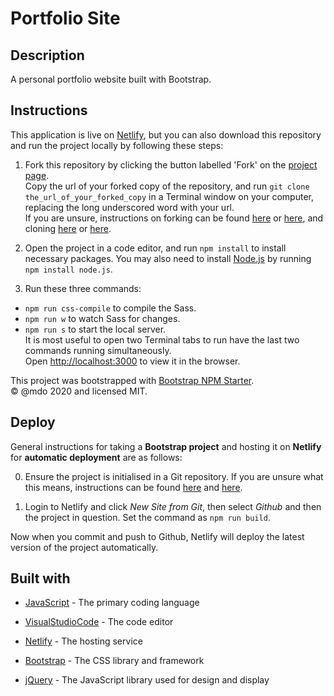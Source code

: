 # Portfolio Site

## Description

A personal portfolio website built with Bootstrap.

## Instructions

This application is live on [Netlify](https://c-m-portfolio.netlify.app/), but you can also download this repository and run the project locally by following these steps:

1. Fork this repository by clicking the button labelled 'Fork' on the [project page](https://github.com/chicorycolumn/Portfolio-v2).
   <br/>
   Copy the url of your forked copy of the repository, and run `git clone the_url_of_your_forked_copy` in a Terminal window on your computer, replacing the long underscored word with your url.
   <br/>
   If you are unsure, instructions on forking can be found [here](https://guides.github.com/activities/forking/) or [here](https://www.toolsqa.com/git/git-fork/), and cloning [here](https://www.wikihow.com/Clone-a-Repository-on-Github) or [here](https://www.howtogeek.com/451360/how-to-clone-a-github-repository/).

2. Open the project in a code editor, and run `npm install` to install necessary packages. You may also need to install [Node.js](https://nodejs.org/en/) by running `npm install node.js`.

3. Run these three commands:

- `npm run css-compile` to compile the Sass.
- `npm run w` to watch Sass for changes.
- `npm run s` to start the local server.
  <br/>
  It is most useful to open two Terminal tabs to run have the last two commands running simultaneously.
  <br/>
  Open [http://localhost:3000](http://localhost:3000) to view it in the browser.

This project was bootstrapped with [Bootstrap NPM Starter](https://github.com/twbs/bootstrap-npm-starter).
<br/>
&copy; @mdo 2020 and licensed MIT.

## Deploy

General instructions for taking a **Bootstrap project** and hosting it on **Netlify** for **automatic deployment** are as follows:

0. Ensure the project is initialised in a Git repository. If you are unsure what this means, instructions can be found [here](https://medium.com/@JinnaBalu/initialize-local-git-repository-push-to-the-remote-repository-787f83ff999) and [here](https://www.theserverside.com/video/How-to-create-a-local-repository-with-the-git-init-command).

1. Login to Netlify and click _New Site from Git_, then select _Github_ and then the project in question. Set the command as `npm run build`.

Now when you commit and push to Github, Netlify will deploy the latest version of the project automatically.

## Built with

- [JavaScript](https://www.javascript.com/) - The primary coding language
- [VisualStudioCode](https://code.visualstudio.com/) - The code editor

- [Netlify](https://www.netlify.com/) - The hosting service

- [Bootstrap](https://getbootstrap.com/) - The CSS library and framework
- [jQuery](https://jquery.com/) - The JavaScript library used for design and display
